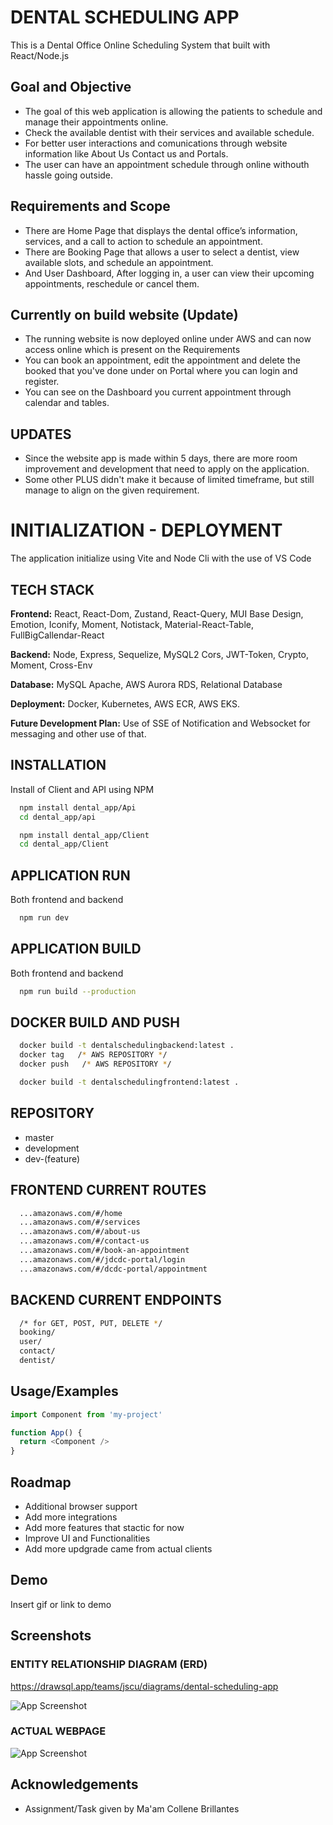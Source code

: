 
# DENTAL SCHEDULING APP
This is a Dental Office Online Scheduling System that built with React/Node.js

## Goal and Objective
- The goal of this web application is allowing the patients to schedule and manage their appointments online.
- Check the available dentist with their services and available schedule.
- For better user interactions and comunications through website information like About Us Contact us and Portals.
- The user can have an appointment schedule through online withouth hassle going outside.

## Requirements and Scope
- There are Home Page that displays the dental office’s information, services, and a call to action to schedule an appointment. 
- There are Booking Page that allows a user to select a dentist, view available slots, and schedule an appointment.
- And User Dashboard, After logging in, a user can view their upcoming appointments, reschedule or cancel them.

## Currently on build website (Update)
- The running website is now deployed online under AWS and can now access online which is present on the Requirements
- You can book an appointment, edit the appointment and delete the booked that you've done under on Portal where you can login and register.
- You can see on the Dashboard you current appointment through calendar and tables.


## UPDATES
- Since the website app is made within 5 days, there are more room improvement and development that need to apply on the application. 
- Some other PLUS didn't make it because of limited timeframe, but still manage to align on the given requirement. 

###


# INITIALIZATION - DEPLOYMENT
The application initialize using Vite and Node Cli with the use of VS Code 



## TECH STACK

**Frontend:** React, React-Dom, Zustand, React-Query, MUI Base Design, Emotion, Iconify, Moment, Notistack, Material-React-Table, FullBigCallendar-React

**Backend:** Node, Express, Sequelize, MySQL2 Cors, JWT-Token, Crypto, Moment, Cross-Env

**Database:** MySQL Apache, AWS Aurora RDS, Relational Database

**Deployment:** Docker, Kubernetes, AWS ECR, AWS EKS.

**Future Development Plan:** Use of SSE of Notification and Websocket for messaging and other use of that. 






## INSTALLATION

Install of Client and API using NPM 

```bash
  npm install dental_app/Api
  cd dental_app/api
```
```bash
  npm install dental_app/Client
  cd dental_app/Client
```
## APPLICATION RUN
Both frontend and backend
```bash
  npm run dev
```

## APPLICATION BUILD
Both frontend and backend
```bash
  npm run build --production
```

## DOCKER BUILD AND PUSH
```bash
  docker build -t dentalschedulingbackend:latest .
  docker tag   /* AWS REPOSITORY */
  docker push   /* AWS REPOSITORY */
```
```bash
  docker build -t dentalschedulingfrontend:latest .
```

## REPOSITORY
- master
- development
- dev-(feature)

## FRONTEND CURRENT ROUTES
```bash
  ...amazonaws.com/#/home
  ...amazonaws.com/#/services
  ...amazonaws.com/#/about-us
  ...amazonaws.com/#/contact-us
  ...amazonaws.com/#/book-an-appointment
  ...amazonaws.com/#/jdcdc-portal/login
  ...amazonaws.com/#/dcdc-portal/appointment
```

## BACKEND CURRENT ENDPOINTS
```bash
  /* for GET, POST, PUT, DELETE */
  booking/ 
  user/
  contact/
  dentist/
```



## Usage/Examples

```javascript
import Component from 'my-project'

function App() {
  return <Component />
}
```


## Roadmap

- Additional browser support
- Add more integrations
- Add more features that stactic for now
- Improve UI and Functionalities
- Add more updgrade came from actual clients


## Demo

Insert gif or link to demo


## Screenshots
### ENTITY RELATIONSHIP DIAGRAM (ERD)
https://drawsql.app/teams/jscu/diagrams/dental-scheduling-app

![App Screenshot](/ERD)

### ACTUAL WEBPAGE
![App Screenshot](/ERD)


## Acknowledgements

 - Assignment/Task given by Ma'am Collene Brillantes

